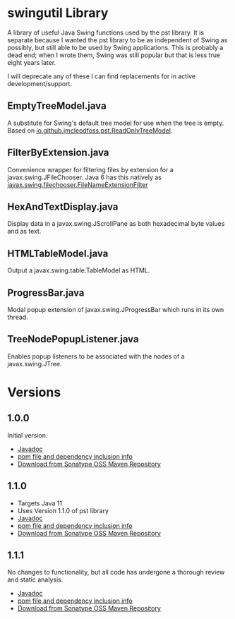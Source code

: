 # swingutil Library
A library of useful Java Swing functions used by the pst library. It is separate because I wanted the pst library to be as independent of Swing as possibly, but still able to be used by Swing applications. This is probably a dead end; when I wrote them, Swing was still popular but that is less true eight years later.

I will deprecate any of these I can find replacements for in active development/support.

## EmptyTreeModel.java
A substitute for Swing's default tree model for use when the tree is empty. Based on [io.github.jmcleodfoss.pst.ReadOnlyTreeModel](../pst/src/main/java/io/github/jmcleodfoss/ReadOnlyTreeModel.java).

## FilterByExtension.java
Convenience wrapper for filtering files by extension for a javax.swing.JFileChooser. Java 6 has this natively as [javax.swing.filechooser.FileNameExtensionFilter](https://docs.oracle.com/javase/7/docs/api/javax/swing/filechooser/FileNameExtensionFilter.html)

## HexAndTextDisplay.java
Display data in a javax.swing.JScrollPane as both hexadecimal byte values and as text.

## HTMLTableModel.java
Output a javax.swing.table.TableModel as HTML.

## ProgressBar.java
Modal popup extension of javax.swing.JProgressBar which runs in its own thread.

## TreeNodePopupListener.java
Enables popup listeners to be associated with the nodes of a javax.swing.JTree.

# Versions
## 1.0.0
Initial version.
* [Javadoc](https://javadoc.io/doc/io.github.jmcleodfoss/swingutil/1.0.0/index.html)
* [pom file and dependency inclusion info](https://search.maven.org/artifact/io.github.jmcleodfoss/swingutil/1.0.0/pom)
* [Download from Sonatype OSS Maven Repository](https://repo1.maven.org/maven2/io/github/jmcleodfoss/swingutil/1.0.0/)

## 1.1.0
* Targets Java 11
* Uses Version 1.1.0 of pst library
* [Javadoc](https://javadoc.io/doc/io.github.jmcleodfoss/swingutil/1.1.0/index.html)
* [pom file and dependency inclusion info](https://search.maven.org/artifact/io.github.jmcleodfoss/swingutil/1.1.0/pom)
* [Download from Sonatype OSS Maven Repository](https://repo1.maven.org/maven2/io/github/jmcleodfoss/swingutil/1.1.0/)

## 1.1.1
No changes to functionality, but all code has undergone a thorough review and static analysis.
* [Javadoc](https://javadoc.io/doc/io.github.jmcleodfoss/swingutil/1.1.1/index.html)
* [pom file and dependency inclusion info](https://search.maven.org/artifact/io.github.jmcleodfoss/swingutil/1.1.1/pom)
* [Download from Sonatype OSS Maven Repository](https://repo1.maven.org/maven2/io/github/jmcleodfoss/swingutil/1.1.1/)
